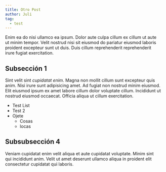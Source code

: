 ```yaml
---
title: Otro Post
author: Juli 
tag:
  - test
---
```


Enim ea do nisi ullamco ea ipsum. Dolor aute culpa cillum ex cillum ut aute ut minim tempor. Velit nostrud nisi sit eiusmod do pariatur eiusmod laboris proident excepteur sunt ut duis. Duis cillum reprehenderit reprehenderit irure fugiat exercitation.

## Subsección 1

Sint velit sint *cupidatat enim*. Magna non mollit cillum sunt excepteur quis anim. Nisi irure sunt adipisicing amet. Ad fugiat non nostrud minim eiusmod. Elit eiusmod ipsum ex amet labore cillum dolor voluptate cillum. Incididunt ut nostrud eiusmod occaecat. Officia aliqua ut cillum exercitation.

- Test List
- Test 2
- Ojete
  - Cosas
  - locas

## Subsubsección 4

Veniam cupidatat enim velit aliqua et aute cupidatat voluptate. Minim sint qui incididunt anim. Velit ut amet deserunt ullamco aliqua in proident elit consectetur cupidatat qui laboris.